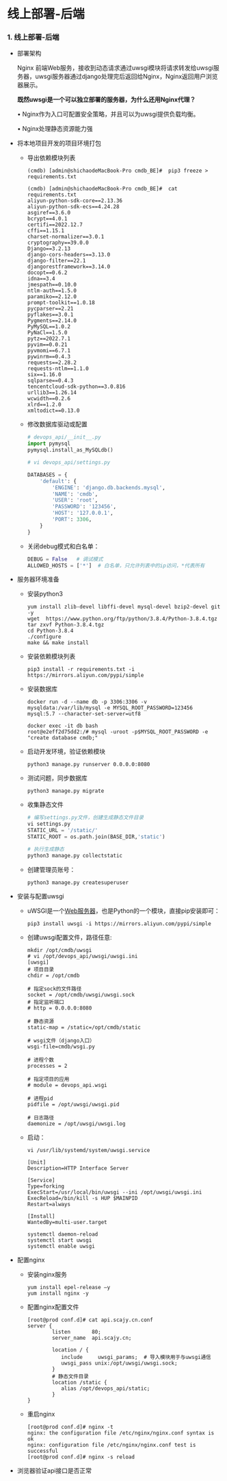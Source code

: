 # 线上部署-后端



### 1. 线上部署-后端

- 部署架构

  Nginx 前端Web服务，接收到动态请求通过uwsgi模块将请求转发给uwsgi服务器，uwsgi服务器通过django处理完后返回给Nginx，Nginx返回用户浏览器展示。

   

  **既然uwsgi是一个可以独立部署的服务器，为什么还用Nginx代理？**

  •     Nginx作为入口可配置安全策略，并且可以为uwsgi提供负载均衡。

  •     Nginx处理静态资源能力强

- 将本地项目开发的项目环境打包

  - 导出依赖模块列表

    ```shell
    (cmdb) [admin@shichaodeMacBook-Pro cmdb_BE]#  pip3 freeze > requirements.txt
    
    (cmdb) [admin@shichaodeMacBook-Pro cmdb_BE]#  cat requirements.txt 
    aliyun-python-sdk-core==2.13.36
    aliyun-python-sdk-ecs==4.24.28
    asgiref==3.6.0
    bcrypt==4.0.1
    certifi==2022.12.7
    cffi==1.15.1
    charset-normalizer==3.0.1
    cryptography==39.0.0
    Django==3.2.13
    django-cors-headers==3.13.0
    django-filter==22.1
    djangorestframework==3.14.0
    docopt==0.6.2
    idna==3.4
    jmespath==0.10.0
    ntlm-auth==1.5.0
    paramiko==2.12.0
    prompt-toolkit==1.0.18
    pycparser==2.21
    pyflakes==3.0.1
    Pygments==2.14.0
    PyMySQL==1.0.2
    PyNaCl==1.5.0
    pytz==2022.7.1
    pyvim==0.0.21
    pyvmomi==6.7.1
    pywinrm==0.4.3
    requests==2.28.2
    requests-ntlm==1.1.0
    six==1.16.0
    sqlparse==0.4.3
    tencentcloud-sdk-python==3.0.816
    urllib3==1.26.14
    wcwidth==0.2.6
    xlrd==1.2.0
    xmltodict==0.13.0
    
    ```

  - 修改数据库驱动或配置

    ```python
    # devops_api/__init__.py
    import pymysql
    pymysql.install_as_MySQLdb()
    
    ```

    ```python
    # vi devops_api/settings.py
    
    DATABASES = {
        'default': {
            'ENGINE': 'django.db.backends.mysql',
            'NAME': 'cmdb',
            'USER': 'root',
            'PASSWORD': '123456',
            'HOST': '127.0.0.1',
            'PORT': 3306,
        }
    }
    ```

  - 关闭debug模式和白名单：

    ```python
    DEBUG = False   # 调试模式
    ALLOWED_HOSTS = ['*']  # 白名单，只允许列表中的ip访问，*代表所有
    ```

- 服务器环境准备

  - 安装python3

    ```shell
    yum install zlib-devel libffi-devel mysql-devel bzip2-devel git -y
    wget  https://www.python.org/ftp/python/3.8.4/Python-3.8.4.tgz
    tar zxvf Python-3.8.4.tgz
    cd Python-3.8.4
    ./configure 
    make && make install
    ```

  - 安装依赖模块列表

    ```
    pip3 install -r requirements.txt -i https://mirrors.aliyun.com/pypi/simple
    ```

  - 安装数据库

    ```shell
    docker run -d --name db -p 3306:3306 -v mysqldata:/var/lib/mysql -e MYSQL_ROOT_PASSWORD=123456 mysql:5.7 --character-set-server=utf8
    
    docker exec -it db bash
    root@e2eff2d75dd2:/# mysql -uroot -p$MYSQL_ROOT_PASSWORD -e "create database cmdb;"
    
    ```

  - 启动开发环境，验证依赖模块

    ```shell
    python3 manage.py runserver 0.0.0.0:8080
    ```

  - 测试问题，同步数据库

    ```shell
    python3 manage.py migrate
    ```

  - 收集静态文件

    ```python
    # 编写settings.py文件，创建生成静态文件目录
    vi settings.py
    STATIC_URL = '/static/'
    STATIC_ROOT = os.path.join(BASE_DIR,'static')
    
    # 执行生成静态
    python3 manage.py collectstatic
    
    ```

  - 创建管理员账号：

    ```
    python3 manage.py createsuperuser
    ```

- 安装与配置uwsgi

  - uWSGI是一个[Web服务器](https://baike.baidu.com/item/Web服务器/8390210)，也是Python的一个模块，直接pip安装即可： 

    ```
    pip3 install uwsgi -i https://mirrors.aliyun.com/pypi/simple
    ```

  - 创建uwsgi配置文件，路径任意:

    ```shell
    mkdir /opt/cmdb/uwsgi
    # vi /opt/devops_api/uwsgi/uwsgi.ini 
    [uwsgi]
    # 项目目录
    chdir = /opt/cmdb
    
    # 指定sock的文件路径
    socket = /opt/cmdb/uwsgi/uwsgi.sock
    # 指定监听端口
    # http = 0.0.0.0:8080
    
    # 静态资源
    static-map = /static=/opt/cmdb/static
    
    # wsgi文件（django入口）
    wsgi-file=cmdb/wsgi.py
    
    # 进程个数
    processes = 2
    
    # 指定项目的应用
    # module = devops_api.wsgi
    
    # 进程pid
    pidfile = /opt/uwsgi/uwsgi.pid
    
    # 日志路径
    daemonize = /opt/uwsgi/uwsgi.log
    
    ```

  - 启动：

    ```shell
    vi /usr/lib/systemd/system/uwsgi.service 
    
    [Unit]
    Description=HTTP Interface Server
    
    [Service]
    Type=forking
    ExecStart=/usr/local/bin/uwsgi --ini /opt/uwsgi/uwsgi.ini
    ExecReload=/bin/kill -s HUP $MAINPID
    Restart=always
    
    [Install]
    WantedBy=multi-user.target
    
    systemctl daemon-reload
    systemctl start uwsgi
    systemctl enable uwsgi
    ```

- 配置nginx

  - 安装nginx服务

    ```shell
    yum install epel-release –y
    yum install nginx -y
    ```

  - 配置nginx配置文件

    ```shell
    [root@prod conf.d]# cat api.scajy.cn.conf 
    server {
            listen       80;
            server_name  api.scajy.cn;
    
            location / {
               include     uwsgi_params;  # 导入模块用于与uwsgi通信
               uwsgi_pass unix:/opt/uwsgi/uwsgi.sock; 
            }
            # 静态文件目录
            location /static {
               alias /opt/devops_api/static;
            }
    }
    ```

  - 重启nginx

    ```shell
    [root@prod conf.d]# nginx -t
    nginx: the configuration file /etc/nginx/nginx.conf syntax is ok
    nginx: configuration file /etc/nginx/nginx.conf test is successful
    [root@prod conf.d]# nginx -s reload
    ```

  

- 浏览器验证api接口是否正常

  
